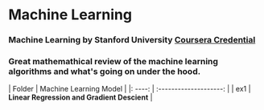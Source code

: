 # Machine Learning

### Machine Learning by Stanford University [Coursera Credential](https://www.coursera.org/account/accomplishments/certificate/KEMQQYD2WV2R) 

### Great mathemathical review of the machine learning algorithms and what's going on under the hood. 

| Folder | Machine Learning Model |
|: ----: | :--------------------: | 
| ex1 | **Linear Regression and Gradient Descient** |
